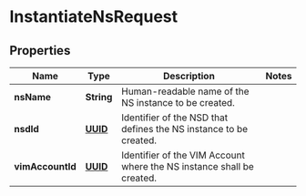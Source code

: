 # InstantiateNsRequest

## Properties
Name | Type | Description | Notes
------------ | ------------- | ------------- | -------------
**nsName** | **String** | Human-readable name of the NS instance to be created.  | 
**nsdId** | [**UUID**](UUID.md) | Identifier of the NSD that defines the NS instance to be created.  | 
**vimAccountId** | [**UUID**](UUID.md) | Identifier of the VIM Account where the NS instance shall be created.  | 
